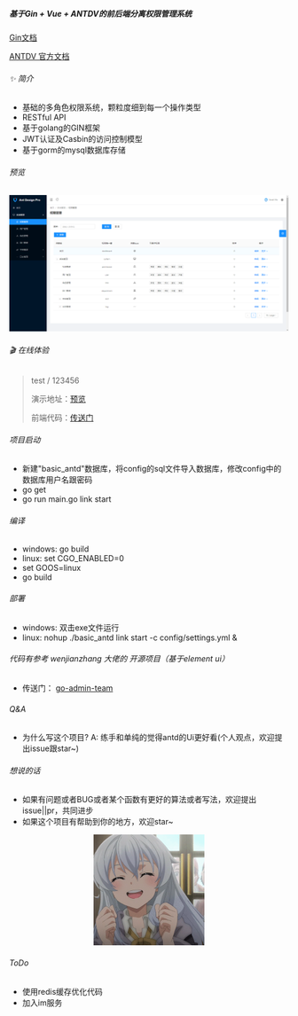 ##### 基于Gin + Vue + ANTDV的前后端分离权限管理系统 
[Gin文档](https://gin-gonic.com/zh-cn/docs/)

[ANTDV 官方文档](https://pro.antdv.com/)

###### ✨ 简介
- 基础的多角色权限系统，颗粒度细到每一个操作类型
- RESTful API
- 基于golang的GIN框架
- JWT认证及Casbin的访问控制模型
- 基于gorm的mysql数据库存储

###### 预览
<p align="center">
  <img  src="https://github.com/MarshallTeach/basic-antd/blob/main/assets/images/screen.png">
</p>

###### 🎬 在线体验
> test  /  123456
>
>演示地址：[预览](http://115.29.226.247:8011)
>
>前端代码：[传送门](https://github.com/MarshallTeach/basic-antd-front)

###### 项目启动
- 新建"basic_antd"数据库，将config的sql文件导入数据库，修改config中的数据库用户名跟密码
- go get
- go run main.go link start

###### 编译
- windows: go build
- linux: set CGO_ENABLED=0
- set GOOS=linux
- go build

###### 部署
- windows: 双击exe文件运行
- linux: nohup ./basic_antd link start -c config/settings.yml &

###### 代码有参考 wenjianzhang 大佬的 开源项目（基于element ui）
- 传送门：
[go-admin-team](https://github.com/go-admin-team/go-admin)

###### Q&A
- 为什么写这个项目? A: 练手和单纯的觉得antd的Ui更好看(个人观点，欢迎提出issue跟star~)

###### 想说的话
- 如果有问题或者BUG或者某个函数有更好的算法或者写法，欢迎提出issue||pr，共同进步
- 如果这个项目有帮助到你的地方，欢迎star~

<p align="center">
  <img  src="https://github.com/MarshallTeach/basic-antd/blob/main/assets/images/xmn.gif" width="200px" height="200px">
</p>

###### ToDo
- 使用redis缓存优化代码
- 加入im服务